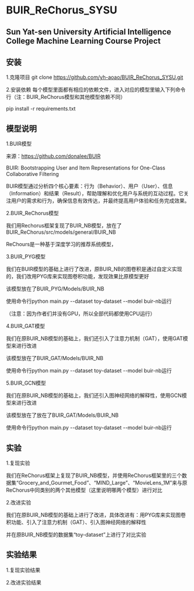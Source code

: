 # BUIR_ReChorus_SYSU

## Sun Yat-sen University Artificial Intelligence College Machine Learning Course Project

## 安装
1.克隆项目
git clone https://github.com/yh-aoao/BUIR_ReChorus_SYSU.git

2.安装依赖
每个模型里面都有相应的依赖文件，进入对应的模型里输入下列命令行（注：BUIR_ReChorus模型和其他模型依赖不同）

pip install -r requirements.txt

## 模型说明
1.BUIR模型

来源：https://github.com/donalee/BUIR

BUIR: Bootstrapping User and Item Representations for One-Class Collaborative Filtering

BUIR模型通过分析四个核心要素：行为（Behavior）、用户（User）、信息（Information）和结果（Result），帮助理解和优化用户与系统的互动过程。它关注用户的需求和行为，确保信息有效传达，并最终提高用户体验和任务完成效果。

2.BUIR_ReChorus模型

我们用Rechorus框架复现了BUIR_NB模型，放在了BUIR_ReChorus/src/models/general/BUIR_NB

ReChours是一种基于深度学习的推荐系统模型，

3.BUIR_PYG模型

我们在BUIR模型的基础上进行了改进，原BUIR_NB的图卷积是通过自定义实现的，我们改用PYG库来实现图卷积功能，发现效果比原模型更好

该模型放在了BUIR_PYG/Models/BUIR_NB

使用命令行python main.py --dataset toy-dataset --model buir-nb运行

（注意：因为作者们并没有GPU，所以全部代码都使用CPU运行）

4.BUIR_GAT模型

我们在原BUIR_NB模型的基础上，我们还引入了注意力机制（GAT），使用GAT模型来进行改进

该模型放在了BUIR_GAT/Models/BUIR_NB

使用命令行python main.py --dataset toy-dataset --model buir-nb运行

5.BUIR_GCN模型

我们在原BUIR_NB模型的基础上，我们还引入图神经网络的解释性，使用GCN模型来进行改进

该模型放在了放在了BUIR_GAT/Models/BUIR_NB

使用命令行python main.py --dataset toy-dataset --model buir-nb运行

## 实验
1.复现实验

我们在ReChorus框架上复现了BUIR_NB模型，并使用ReChorus框架里的三个数据集“Grocery_and_Gourmet_Food”、“MIND_Large”、“MovieLens_1M”来与原ReChorus中同类别的两个其他模型（这里说明哪两个模型）进行对比

2.改进实验

我们在原BUIR_NB模型的基础上进行了改进，具体改进有：用PYG库来实现图卷积功能、引入了注意力机制（GAT）、引入图神经网络的解释性

并在原BUIR_NB模型的数据集“toy-dataset”上进行了对比实验

## 实验结果
1.复现实验结果

2.改进实验结果